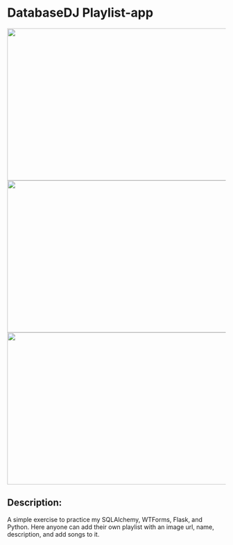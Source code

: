 # DatabaseDJ Playlist-app

<img src='screenshot (43).png' alt='' height='350' width='600'>
<img src='screenshot (44).png' alt='' height='350' width='600'>
<img src='screenshot (45).png' alt='' height='350' width='600'> 

## Description: 

A simple exercise to practice my SQLAlchemy, WTForms, Flask, and Python. Here anyone can add their own playlist with an image url, name, description, and add songs to it. 
